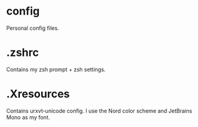 # config
Personal config files.

# .zshrc
Contains my zsh prompt + zsh settings.

# .Xresources
Contains urxvt-unicode config. I use the Nord color scheme and JetBrains Mono as my font.
